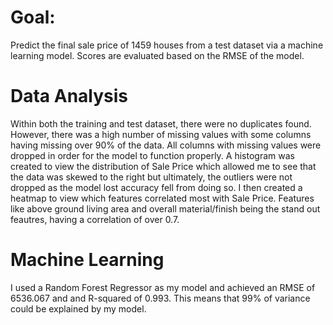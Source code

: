 # Goal:
Predict the final sale price of 1459 houses from a test dataset via a machine learning model. Scores are evaluated based on the RMSE of the model.

# Data Analysis
Within both the training and test dataset, there were no duplicates found. However, there was a high number of missing values with some columns having missing over 90% of the data. All columns with missing values were dropped in order for the model to function properly. A histogram was created to view the distribution of Sale Price which allowed me to see that the data was skewed to the right but ultimately, the outliers were not dropped as the model lost accuracy fell from doing so. I then created a heatmap to view which features correlated most with Sale Price. Features like above ground living area and overall material/finish being the stand out feautres, having a correlation of over 0.7.

# Machine Learning
I used a Random Forest Regressor as my model and achieved an RMSE of 6536.067 and and R-squared of 0.993. This means that 99% of variance could be explained by my model.
